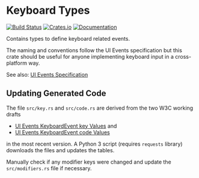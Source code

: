 Keyboard Types
==============

[![Build Status](https://github.com/pyfisch/keyboard-types/actions/workflows/ci.yml/badge.svg)](https://github.com/pyfisch/keyboard-types/actions/workflows/ci.yml)
[![Crates.io](https://img.shields.io/crates/v/keyboard-types.svg)](https://crates.io/crates/keyboard-types)
[![Documentation](https://docs.rs/keyboard-types/badge.svg)](https://docs.rs/keyboard-types)

Contains types to define keyboard related events.

The naming and conventions follow the UI Events specification
but this crate should be useful for anyone implementing keyboard
input in a cross-platform way.

See also: [UI Events Specification](https://www.w3.org/TR/uievents/)

Updating Generated Code
-----------------------

The file `src/key.rs` and `src/code.rs` are derived from the two
W3C working drafts

* [UI Events KeyboardEvent key Values](https://www.w3.org/TR/uievents-key/) and
* [UI Events KeyboardEvent code Values](https://www.w3.org/TR/uievents-code/)

in the most recent version. A Python 3 script (requires `requests` library)
downloads the files and updates the tables.

Manually check if any modifier keys were changed and update the
`src/modifiers.rs` file if necessary.
